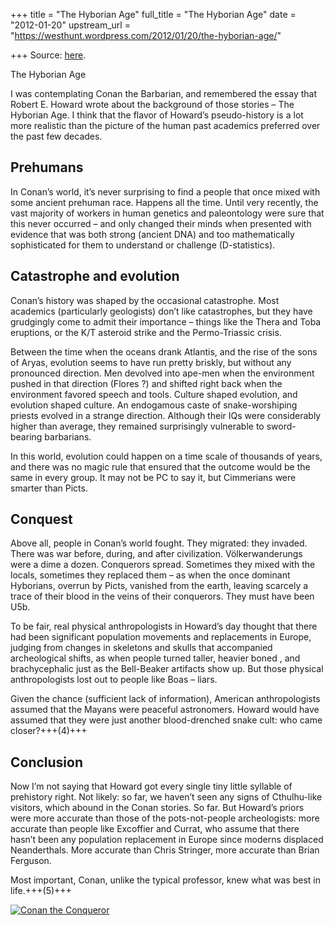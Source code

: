 +++
title = "The Hyborian Age"
full_title = "The Hyborian Age"
date = "2012-01-20"
upstream_url = "https://westhunt.wordpress.com/2012/01/20/the-hyborian-age/"

+++
Source: [here](https://westhunt.wordpress.com/2012/01/20/the-hyborian-age/).

The Hyborian Age

I was contemplating Conan the Barbarian, and remembered the essay that
Robert E. Howard wrote about the background of those stories – The
Hyborian Age. I think that the flavor of Howard’s pseudo-history is a
lot more realistic than the picture of the human past academics
preferred over the past few decades.

## Prehumans

In Conan’s world, it’s never surprising to find a people that once mixed
with some ancient prehuman race. Happens all the time. Until very
recently, the vast majority of workers in human genetics and
paleontology were sure that this never occurred – and only changed their
minds when presented with evidence that was both strong (ancient DNA)
and too mathematically sophisticated for them to understand or challenge
(D-statistics).

## Catastrophe and evolution

Conan’s history was shaped by the occasional catastrophe. Most
academics (particularly geologists) don’t like catastrophes, but they
have grudgingly come to admit their importance – things like the Thera
and Toba eruptions, or the K/T asteroid strike and the Permo-Triassic
crisis.

Between the time when the oceans drank Atlantis, and the rise of the
sons of Aryas, evolution seems to have run pretty briskly, but without
any pronounced direction. Men devolved into ape-men when the
environment pushed in that direction (Flores ?) and shifted right back
when the environment favored speech and tools. Culture shaped
evolution, and evolution shaped culture. An endogamous caste of
snake-worshiping priests evolved in a strange direction. Although their
IQs were considerably higher than average, they remained surprisingly
vulnerable to sword-bearing barbarians.

In this world, evolution could happen on a time scale of thousands of
years, and there was no magic rule that ensured that the outcome would
be the same in every group. It may not be PC to say it, but Cimmerians
were smarter than Picts.

## Conquest

Above all, people in Conan’s world fought. They migrated: they invaded.
There was war before, during, and after civilization. Völkerwanderungs
were a dime a dozen. Conquerors spread. Sometimes they mixed with the
locals, sometimes they replaced them – as when the once dominant
Hyborians, overrun by Picts, vanished from the earth, leaving scarcely a
trace of their blood in the veins of their conquerors. They must have
been U5b.

To be fair, real physical anthropologists in Howard’s day thought that
there had been significant population movements and replacements in
Europe, judging from changes in skeletons and skulls that accompanied
archeological shifts, as when people turned taller, heavier boned , and
brachycephalic just as the Bell-Beaker artifacts show up. But those
physical anthropologists lost out to people like Boas – liars.

Given the chance (sufficient lack of information), American
anthropologists assumed that the Mayans were peaceful astronomers.
Howard would have assumed that they were just another blood-drenched
snake cult: who came closer?+++(4)+++

## Conclusion

Now I’m not saying that Howard got every single tiny little syllable of
prehistory right. Not likely: so far, we haven’t seen any signs of
Cthulhu-like visitors, which abound in the Conan stories. So far. But
Howard’s priors were more accurate than those of the pots-not-people
archeologists: more accurate than people like Excoffier and Currat, who
assume that there hasn’t been any population replacement in Europe since
moderns displaced Neanderthals. More accurate than Chris Stringer, more
accurate than Brian Ferguson.

Most important, Conan, unlike the typical professor, knew what was best
in life.+++(5)+++

[![](https://westhunt.files.wordpress.com/2012/01/conan-the-conqueror.jpg?w=195&h=300 "Conan the Conqueror")](https://westhunt.files.wordpress.com/2012/01/conan-the-conqueror.jpg)

